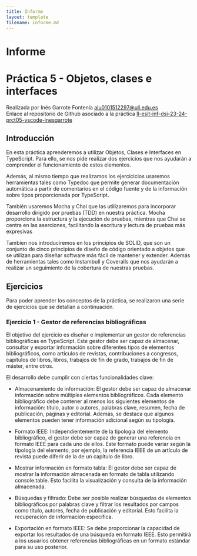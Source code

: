 ```yaml
---
title: Informe
layout: template
filename: informe.md
---
```


# Informe

# Práctica 5 - Objetos, clases e interfaces

Realizada por Inés Garrote Fontenla [alu0101512297@ull.edu.es](alu0101512297@ull.edu.es)  
Enlace al repositorio de Github asociado a la práctica [ll-esit-inf-dsi-23-24-prct05-vscode-inesgarrote](https://github.com/ULL-ESIT-INF-DSI-2324/ull-esit-inf-dsi-23-24-prct05-objects-classes-interfaces-inesgarrote.git)

## Introducción

En esta práctica aprenderemos a utilizar Objetos, Clases e Interfaces en TypeScript. Para ello, se nos pide realizar dos ejercicios que nos ayudarán a comprender el funcionamiento de estos elementos.

Además, al mismo tiempo que realizamos los ejercicicios usaremos herramientas tales como Typedoc que permite generar documentación automática a partir de comentarios en el código fuente y de la información sobre tipos proporcionada por TypeScript.

También usaremos Mocha y Chai que las utilizaremos para incorporar desarrollo dirigido por pruebas (TDD) en nuestra práctica. Mocha proporciona la estructura y la ejecución de pruebas, mientras que Chai se centra en las aserciones, facilitando la escritura y lectura de pruebas más expresivas

Tambíen nos introduciremos en los principios de SOLID, que son un conjunto de cinco principios de diseño de código orientado a objetos que se utilizan para diseñar software más fácil de mantener y extender. Además de herramientas tales como Instambull y Coveralls que nos ayudarán a realizar un seguimiento de la cobertura de nuestras pruebas.

## Ejercicios

Para poder aprender los conceptos de la práctica, se realizaron una serie de ejercicios que se detallan a continuación.

### Ejercicio 1 - Gestor de referencias bibliográficas

El objetivo del ejercicio es diseñar e implementar un gestor de referencias bibliográficas en TypeScript. Este gestor debe ser capaz de almacenar, consultar y exportar información sobre diferentes tipos de elementos bibliográficos, como artículos de revistas, contribuciones a congresos, capítulos de libros, libros, trabajos de fin de grado, trabajos de fin de máster, entre otros.

El desarrollo debe cumplir con ciertas funcionalidades clave:

- Almacenamiento de información: El gestor debe ser capaz de almacenar información sobre múltiples elementos bibliográficos. Cada elemento bibliográfico debe contener al menos los siguientes elementos de información: título, autor o autores, palabras clave, resumen, fecha de publicación, páginas y editorial. Además, se destaca que algunos elementos pueden tener información adicional según su tipología.

- Formato IEEE: Independientemente de la tipología del elemento bibliográfico, el gestor debe ser capaz de generar una referencia en formato IEEE para cada uno de ellos. Este formato puede variar según la tipología del elemento, por ejemplo, la referencia IEEE de un artículo de revista puede diferir de la de un capítulo de libro.

- Mostrar información en formato tabla: El gestor debe ser capaz de mostrar la información almacenada en formato de tabla utilizando console.table. Esto facilita la visualización y consulta de la información almacenada.

- Búsquedas y filtrado: Debe ser posible realizar búsquedas de elementos bibliográficos por palabras clave y filtrar los resultados por campos como título, autores, fecha de publicación y editorial. Esto facilita la recuperación de información específica.

- Exportación en formato IEEE: Se debe proporcionar la capacidad de exportar los resultados de una búsqueda en formato IEEE. Esto permitirá a los usuarios obtener referencias bibliográficas en un formato estándar para su uso posterior.
